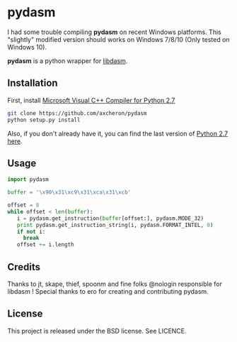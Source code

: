 # pydasm

I had some trouble compiling **pydasm** on recent Windows platforms. This "slightly" modified version should works on
Windows 7/8/10 (Only tested on Windows 10).

**pydasm** is a python wrapper for [libdasm](https://github.com/axcheron/libdasm).

## Installation

First, install [Microsoft Visual C++ Compiler for Python 2.7 ](https://www.microsoft.com/en-us/download/details.aspx?id=44266)

```bash
git clone https://github.com/axcheron/pydasm
python setup.py install
```

Also, if you don't already have it, you can find the last version of [Python 2.7 here](https://www.python.org/downloads/).

## Usage

```python
import pydasm

buffer = '\x90\x31\xc9\x31\xca\x31\xcb'

offset = 0
while offset < len(buffer):
   i = pydasm.get_instruction(buffer[offset:], pydasm.MODE_32)
   print pydasm.get_instruction_string(i, pydasm.FORMAT_INTEL, 0)
   if not i:
     break
   offset += i.length
```

## Credits

Thanks to jt, skape, thief, spoonm and fine folks @nologin responsible for libdasm !
Special thanks to ero for creating and contributing pydasm.

## License

This project is released under the BSD license. See LICENCE.